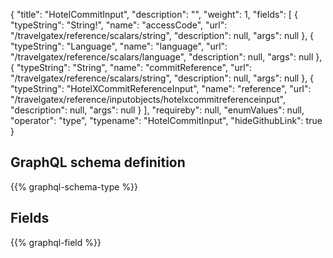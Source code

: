 {
  "title": "HotelCommitInput",
  "description": "",
  "weight": 1,
  "fields": [
    {
      "typeString": "String!",
      "name": "accessCode",
      "url": "/travelgatex/reference/scalars/string",
      "description": null,
      "args": null
    },
    {
      "typeString": "Language",
      "name": "language",
      "url": "/travelgatex/reference/scalars/language",
      "description": null,
      "args": null
    },
    {
      "typeString": "String",
      "name": "commitReference",
      "url": "/travelgatex/reference/scalars/string",
      "description": null,
      "args": null
    },
    {
      "typeString": "HotelXCommitReferenceInput",
      "name": "reference",
      "url": "/travelgatex/reference/inputobjects/hotelxcommitreferenceinput",
      "description": null,
      "args": null
    }
  ],
  "requireby": null,
  "enumValues": null,
  "operator": "type",
  "typename": "HotelCommitInput",
  "hideGithubLink": true
}
## GraphQL schema definition

{{% graphql-schema-type %}}

## Fields

{{% graphql-field %}}
